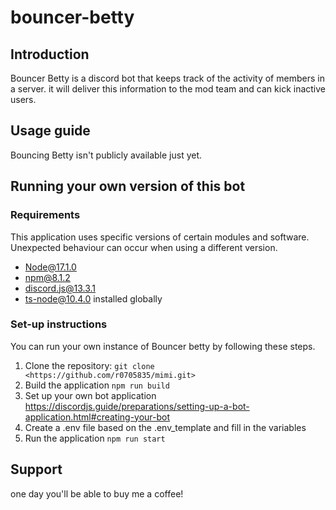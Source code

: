 # bouncer-betty

## Introduction

Bouncer Betty is a discord bot that keeps track of the activity of members in a server. it will deliver this information to the mod team and can kick inactive users.

## Usage guide

 Bouncing Betty isn't publicly available just yet.

## Running your own version of this bot

### Requirements

This application uses specific versions of certain modules and software. Unexpected behaviour can occur when using a different version.

- Node@17.1.0
- npm@8.1.2
- discord.js@13.3.1
- ts-node@10.4.0 installed globally

### Set-up instructions

You can run your own instance of Bouncer betty by following these steps.

1. Clone the repository: ``` git clone <https://github.com/r0705835/mimi.git> ```
2. Build the application ```npm run build```
3. Set up your own bot application <https://discordjs.guide/preparations/setting-up-a-bot-application.html#creating-your-bot>
4. Create a .env file based on the .env_template and fill in the variables
5. Run the application ```npm run start```

## Support

one day you'll be able to buy me a coffee!
